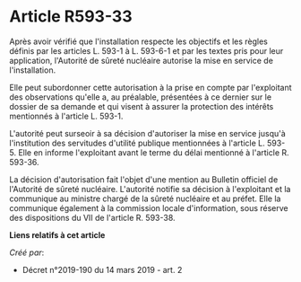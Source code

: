 # Article R593-33

Après avoir vérifié que l'installation respecte les objectifs et les règles définis par les articles L. 593-1 à L. 593-6-1 et
par les textes pris pour leur application, l'Autorité de sûreté nucléaire autorise la mise en service de l'installation.

Elle peut subordonner cette autorisation à la prise en compte par l'exploitant des observations qu'elle a, au préalable,
présentées à ce dernier sur le dossier de sa demande et qui visent à assurer la protection des intérêts mentionnés à
l'article L. 593-1.

L'autorité peut surseoir à sa décision d'autoriser la mise en service jusqu'à l'institution des servitudes d'utilité publique
mentionnées à l'article L. 593-5. Elle en informe l'exploitant avant le terme du délai mentionné à l'article R. 593-36.

La décision d'autorisation fait l'objet d'une mention au Bulletin officiel de l'Autorité de sûreté nucléaire. L'autorité
notifie sa décision à l'exploitant et la communique au ministre chargé de la sûreté nucléaire et au préfet. Elle la
communique également à la commission locale d'information, sous réserve des dispositions du VII de l'article R. 593-38.

**Liens relatifs à cet article**

_Créé par_:

  - Décret n°2019-190 du 14 mars 2019 - art. 2
